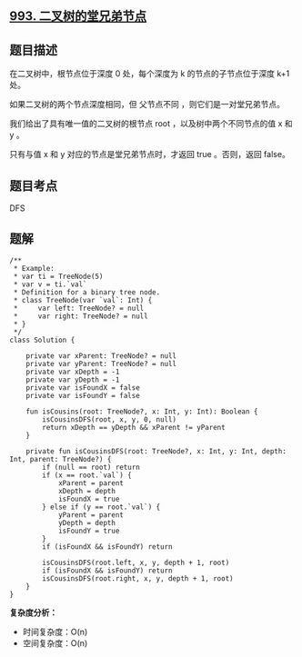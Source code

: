 ## [993. 二叉树的堂兄弟节点](https://leetcode.cn/problems/cousins-in-binary-tree/description/)

## 题目描述

在二叉树中，根节点位于深度 0 处，每个深度为 k 的节点的子节点位于深度 k+1 处。

如果二叉树的两个节点深度相同，但 父节点不同 ，则它们是一对堂兄弟节点。

我们给出了具有唯一值的二叉树的根节点 root ，以及树中两个不同节点的值 x 和 y 。

只有与值 x 和 y 对应的节点是堂兄弟节点时，才返回 true 。否则，返回 false。

## 题目考点

DFS

## 题解
 
```
/**
 * Example:
 * var ti = TreeNode(5)
 * var v = ti.`val`
 * Definition for a binary tree node.
 * class TreeNode(var `val`: Int) {
 *     var left: TreeNode? = null
 *     var right: TreeNode? = null
 * }
 */
class Solution {

    private var xParent: TreeNode? = null
    private var yParent: TreeNode? = null
    private var xDepth = -1
    private var yDepth = -1
    private var isFoundX = false
    private var isFoundY = false

    fun isCousins(root: TreeNode?, x: Int, y: Int): Boolean {
        isCousinsDFS(root, x, y, 0, null)
        return xDepth == yDepth && xParent != yParent
    }

    private fun isCousinsDFS(root: TreeNode?, x: Int, y: Int, depth: Int, parent: TreeNode?) {
        if (null == root) return
        if (x == root.`val`) {
            xParent = parent
            xDepth = depth
            isFoundX = true
        } else if (y == root.`val`) {
            yParent = parent
            yDepth = depth
            isFoundY = true
        }
        if (isFoundX && isFoundY) return

        isCousinsDFS(root.left, x, y, depth + 1, root)
        if (isFoundX && isFoundY) return
        isCousinsDFS(root.right, x, y, depth + 1, root)
    }
}
```

**复杂度分析：**

- 时间复杂度：O(n)
- 空间复杂度：O(n) 

